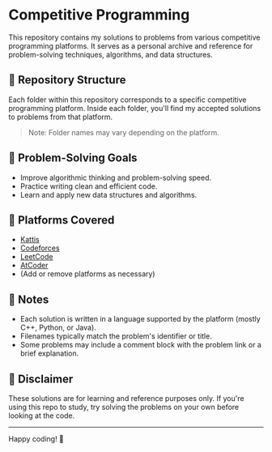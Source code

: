 # Competitive Programming

This repository contains my solutions to problems from various competitive programming platforms. It serves as a personal archive and reference for problem-solving techniques, algorithms, and data structures.

## 📁 Repository Structure

Each folder within this repository corresponds to a specific competitive programming platform. Inside each folder, you'll find my accepted solutions to problems from that platform.


> Note: Folder names may vary depending on the platform.

## 🧠 Problem-Solving Goals

- Improve algorithmic thinking and problem-solving speed.
- Practice writing clean and efficient code.
- Learn and apply new data structures and algorithms.

## 🚀 Platforms Covered

- [Kattis](https://open.kattis.com/)
- [Codeforces](https://codeforces.com/)
- [LeetCode](https://leetcode.com/)
- [AtCoder](https://atcoder.jp/)
- (Add or remove platforms as necessary)

## 📝 Notes

- Each solution is written in a language supported by the platform (mostly C++, Python, or Java).
- Filenames typically match the problem's identifier or title.
- Some problems may include a comment block with the problem link or a brief explanation.

## 📌 Disclaimer

These solutions are for learning and reference purposes only. If you're using this repo to study, try solving the problems on your own before looking at the code.

---

Happy coding! 🚀

